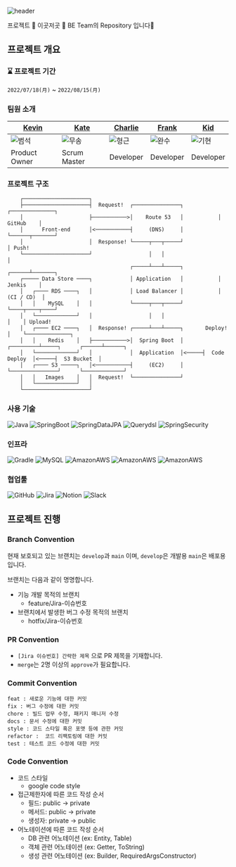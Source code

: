 ![header](https://capsule-render.vercel.app/api?type=waving&color=509FFB&height=250&section=header&text=여행할%20땐%20💙이곳저곳💙&fontSize=50&animation=fadeIn&fontAlignY=40)

프로젝트 💙 이곳저곳 💙 BE Team의 Repository 입니다💨

## 프로젝트 개요

### ⌛️ 프로젝트 기간

`2022/07/18(月)` ~ `2022/08/15(月)`

### 팀원 소개

| [Kevin](https://github.com/qjatjr29)                        | [Kate](https://github.com/moosongsong)                                                                       | [Charlie](https://github.com/Hyunggeun447)                                                                   | [Frank](https://github.com/dhkstnaos)                                                                        | [Kid](https://github.com/unnokid)                                                                            | 
|-------------------------------------------------------------|--------------------------------------------------------------------------------------------------------------|--------------------------------------------------------------------------------------------------------------|--------------------------------------------------------------------------------------------------------------|--------------------------------------------------------------------------------------------------------------|
| ![범석](https://avatars.githubusercontent.com/u/74031333?v=4) | ![무송](https://user-images.githubusercontent.com/50647845/184600278-0411f51c-48ae-4c63-aa24-7c4cd674c19c.png) | ![형근](https://user-images.githubusercontent.com/50647845/184652712-64628b36-8b87-4e76-b11f-3aebe75cca73.png) | ![완수](https://user-images.githubusercontent.com/50647845/184600042-1cee5e00-c1ff-4ce3-acc5-9deffccc3ca4.png) | ![기현](https://user-images.githubusercontent.com/50647845/184599960-7b6d996e-093c-4030-9586-224e58965ed2.png) |
| Product Owner                                               | Scrum Master                                                                                                 | Developer                                                                                                    | Developer                                                                                                    | Developer                                                                                                    |

### 프로젝트 구조

```
    ┌─────────────────────┐            
    ├─────────────────────┤  Request!  ┌───────────────┐           ┌──────────────┐        
    │                     ├───────────>│    Route 53   │           │    GitHub    │
    │      Front-end      │<───────────┤     (DNS)     │           └──────┬───────┘ 
    │                     │  Response! └─────┬───┬─────┘                  │ Push!
    └─────────────────────┘                  │   │                        │
                                       ┌─────┴───┴─────┐           ┌──────┴───────┐
    ┌───── Data Store ────┐            │ Application   │           │    Jenkis    │
    │   ┌──── RDS ────┐   │            │ Load Balancer │           │   (CI / CD)  │
    │   │    MySQL    │   │            └─────┬───┬─────┘           └────┬────┬────┘    
    │   └─────────────┘   │                  │   │                      │    │ Upload!
    │   ┌──── EC2 ────┐   │  Response! ┌─────┴───┴─────┐       Deploy!  │    └──────────────┐
    │   │    Redis    │   ├───────────>│  Spring Boot  │      ┌─────────┴─────┐      ┌──────┴──────┐
    │   └─────────────┘   │            │  Application  │<─────┤  Code Deploy  │<─────┤  S3 Bucket  │
    │   ┌──── S3 ─────┐   │<───────────┤     (EC2)     │      └───────────────┘      └─────────────┘
    │   │   Images    │   │  Request!  └───────────────┘
    │   └─────────────┘   │ 
    └─────────────────────┘
```

### 사용 기술

![Java](https://img.shields.io/badge/-Java%2011-007396?style=plastic&logo=java&logoColor=white)
![SpringBoot](https://img.shields.io/badge/-Spring%20Boot%202.7.0-6DB33F?style=plastic&logo=Spring%20Boot&logoColor=white)
![SpringDataJPA](https://img.shields.io/badge/-Spring%20Data%20JPA%202.7.1-6D933F?style=plastic&logo=Spring&logoColor=white)
![Querydsl](https://img.shields.io/badge/-Querydsl%205.0.0-7D933F?style=plastic&logo=Spring&logoColor=white)
![SpringSecurity](https://img.shields.io/badge/-Spring%20Security-6DB33F?style=plastic&logo=SpringSecurity&logoColor=white)

### 인프라

![Gradle](https://img.shields.io/badge/-Gradle%207.2-02303A?style=plastic&logo=Gradle&logoColor=white)
![MySQL](https://img.shields.io/badge/MySQL%208.028-4479A1?style=plastic&logo=MySQL&logoColor=white)
![AmazonAWS](https://img.shields.io/badge/AWS%20S3-232F3E?style=plastic&logo=AmazonAWS&logoColor=white)
![AmazonAWS](https://img.shields.io/badge/AWS%20RDS-232F6E?style=plastic&logo=AmazonAWS&logoColor=white)
![AmazonAWS](https://img.shields.io/badge/AWS%20EC2-232F8E?style=plastic&logo=AmazonAWS&logoColor=white)

### 협업툴

![GitHub](https://img.shields.io/badge/-GitHub-181717?style=plastic&logo=GitHub&logoColor=white)
![Jira](https://img.shields.io/badge/-Jira-0052CC?style=plastic&logo=JiraSoftware&logoColor=white)
![Notion](https://img.shields.io/badge/-Notion-000000?style=plastic&logo=Notion&logoColor=white)
![Slack](https://img.shields.io/badge/-Slack-4A154B?style=plastic&logo=Slack&logoColor=white)

## 프로젝트 진행

### Branch Convention

현재 보호되고 있는 브랜치는 `develop`과 `main` 이며, `develop`은 개발용 `main`은 배포용입니다.

브랜치는 다음과 같이 명명합니다.

- 기능 개발 목적의 브랜치
    - feature/Jira-이슈번호
- 브랜치에서 발생한 버그 수정 목적의 브랜치
    - hotfix/Jira-이슈번호

### PR Convention

- `[Jira 이슈번호] 간략한 제목` 으로 PR 제목을 기재합니다.
- `merge`는 2명 이상의 `approve`가 필요합니다.

### Commit Convention

```
feat : 새로운 기능에 대한 커밋
fix : 버그 수정에 대한 커밋
chore : 빌드 업무 수정, 패키지 매니저 수정
docs : 문서 수정에 대한 커밋
style : 코드 스타일 혹은 포맷 등에 관한 커밋
refactor :  코드 리팩토링에 대한 커밋
test : 테스트 코드 수정에 대한 커밋
```

### Code Convention

- 코드 스타일
    - google code style
- 접근제한자에 따른 코드 작성 순서
    - 필드: public -> private
    - 메서드: public -> private
    - 생성자: private -> public
- 어노테이션에 따른 코드 작성 순서
    - DB 관련 어노테이션 (ex: Entity, Table)
    - 객체 관련 어노테이션 (ex: Getter, ToString)
    - 생성 관련 어노테이션 (ex: Builder, RequiredArgsConstructor)

